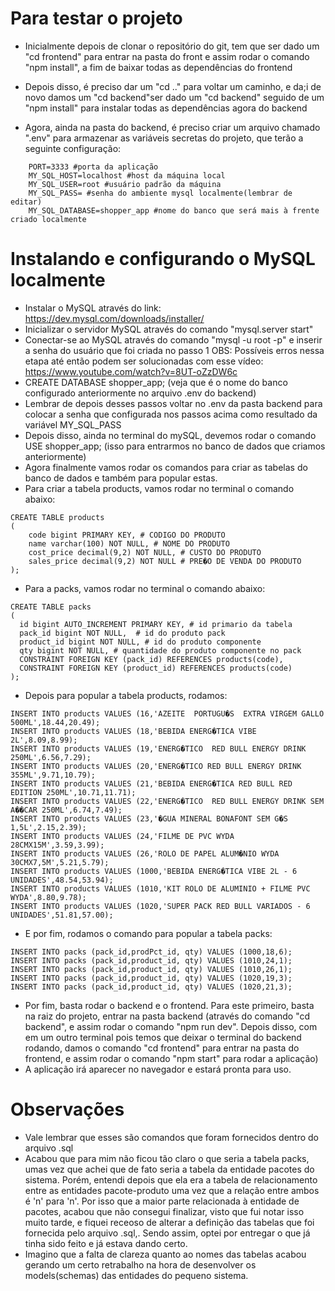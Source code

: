 # Para testar o projeto
- Inicialmente depois de clonar o repositório do git, tem que ser dado um "cd frontend" para entrar na pasta do front e assim rodar o comando "npm install", a fim de baixar todas as dependências do frontend

- Depois disso, é preciso dar um "cd .." para voltar um caminho, e da;i de novo damos um "cd backend"ser dado um  "cd backend" seguido de um "npm install" para instalar todas as dependências agora do backend

- Agora, ainda na pasta do backend, é preciso criar um arquivo chamado ".env" para armazenar as variáveis secretas do projeto, que terão a seguinte configuração:
```
    PORT=3333 #porta da aplicação
    MY_SQL_HOST=localhost #host da máquina local
    MY_SQL_USER=root #usuário padrão da máquina
    MY_SQL_PASS= #senha do ambiente mysql localmente(lembrar de editar)
    MY_SQL_DATABASE=shopper_app #nome do banco que será mais à frente criado localmente
```

# Instalando e configurando o MySQL localmente
- Instalar o MySQL através do link: https://dev.mysql.com/downloads/installer/
- Inicializar o servidor MySQL através do comando "mysql.server start"
- Conectar-se ao MySQL através do comando "mysql -u root -p" e inserir a senha do usuário que foi criada no passo 1
OBS: Possíveis erros nessa etapa até então podem ser solucionadas com esse vídeo: https://www.youtube.com/watch?v=8UT-oZzDW6c
- CREATE DATABASE shopper_app; (veja que é o nome do banco configurado anteriormente no arquivo .env do backend)
- Lembrar de depois desses passos voltar no .env da pasta backend para colocar a senha que configurada nos passos acima como resultado da variável MY_SQL_PASS
- Depois disso, ainda no terminal do mySQL, devemos rodar o comando USE shopper_app; (isso para entrarmos no banco de dados que criamos anteriormente)
- Agora finalmente vamos rodar os comandos para criar as tabelas do banco de dados e também para popular estas.
- Para criar a tabela products, vamos rodar no terminal o comando abaixo:
```
CREATE TABLE products 
( 
	code bigint PRIMARY KEY, # CODIGO DO PRODUTO 
	name varchar(100) NOT NULL, # NOME DO PRODUTO
	cost_price decimal(9,2) NOT NULL, # CUSTO DO PRODUTO
	sales_price decimal(9,2) NOT NULL # PRE�O DE VENDA DO PRODUTO
);

```

- Para a packs, vamos rodar no terminal o comando abaixo:
```
CREATE TABLE packs 
(
  id bigint AUTO_INCREMENT PRIMARY KEY, # id primario da tabela
  pack_id bigint NOT NULL,  # id do produto pack 
  product_id bigint NOT NULL, # id do produto componente
  qty bigint NOT NULL, # quantidade do produto componente no pack
  CONSTRAINT FOREIGN KEY (pack_id) REFERENCES products(code),
  CONSTRAINT FOREIGN KEY (product_id) REFERENCES products(code)
);
```
- Depois para popular a tabela products, rodamos:
```
INSERT INTO products VALUES (16,'AZEITE  PORTUGU�S  EXTRA VIRGEM GALLO 500ML',18.44,20.49);
INSERT INTO products VALUES (18,'BEBIDA ENERG�TICA VIBE 2L',8.09,8.99);
INSERT INTO products VALUES (19,'ENERG�TICO  RED BULL ENERGY DRINK 250ML',6.56,7.29);
INSERT INTO products VALUES (20,'ENERG�TICO RED BULL ENERGY DRINK 355ML',9.71,10.79);
INSERT INTO products VALUES (21,'BEBIDA ENERG�TICA RED BULL RED EDITION 250ML',10.71,11.71);
INSERT INTO products VALUES (22,'ENERG�TICO  RED BULL ENERGY DRINK SEM A��CAR 250ML',6.74,7.49);
INSERT INTO products VALUES (23,'�GUA MINERAL BONAFONT SEM G�S 1,5L',2.15,2.39);
INSERT INTO products VALUES (24,'FILME DE PVC WYDA 28CMX15M',3.59,3.99);
INSERT INTO products VALUES (26,'ROLO DE PAPEL ALUM�NIO WYDA 30CMX7,5M',5.21,5.79);
INSERT INTO products VALUES (1000,'BEBIDA ENERG�TICA VIBE 2L - 6 UNIDADES',48.54,53.94);
INSERT INTO products VALUES (1010,'KIT ROLO DE ALUMINIO + FILME PVC WYDA',8.80,9.78);
INSERT INTO products VALUES (1020,'SUPER PACK RED BULL VARIADOS - 6 UNIDADES',51.81,57.00);
```

- E por fim, rodamos o comando para popular a tabela packs:
```
INSERT INTO packs (pack_id,prodPct_id, qty) VALUES (1000,18,6);
INSERT INTO packs (pack_id,product_id, qty) VALUES (1010,24,1);
INSERT INTO packs (pack_id,product_id, qty) VALUES (1010,26,1);
INSERT INTO packs (pack_id,product_id, qty) VALUES (1020,19,3);
INSERT INTO packs (pack_id,product_id, qty) VALUES (1020,21,3);
```
- Por fim, basta rodar o backend e o frontend. Para este primeiro, basta na raiz do projeto, entrar na pasta backend (através do comando "cd backend", e assim rodar o comando "npm run dev". Depois disso, com em um outro terminal pois temos que deixar o terminal do backend rodando, damos o comando "cd frontend" para entrar na pasta do frontend, e assim rodar o comando "npm start" para rodar a aplicação)
- A aplicação irá aparecer no navegador e estará pronta para uso.

# Observações
- Vale lembrar que esses são comandos que foram fornecidos dentro do arquivo .sql
- Acabou que para mim não ficou tão claro o que seria a tabela packs, umas vez que achei que de fato seria a tabela da entidade pacotes do sistema. Porém, entendi depois que ela era a tabela de relacionamento entre as entidades pacote-produto uma vez que a relação entre ambos é 'n' para 'n'. Por isso que a maior parte relacionada à entidade de pacotes, acabou que não consegui finalizar, visto que fui notar isso muito tarde, e fiquei receoso de alterar a definição das tabelas que foi fornecida pelo arquivo .sql,. Sendo assim, optei por entregar o que já tinha sido feito e já estava dando certo.
- Imagino que a falta de clareza quanto ao nomes das tabelas acabou gerando um certo retrabalho na hora de desenvolver os models(schemas) das entidades do pequeno sistema.